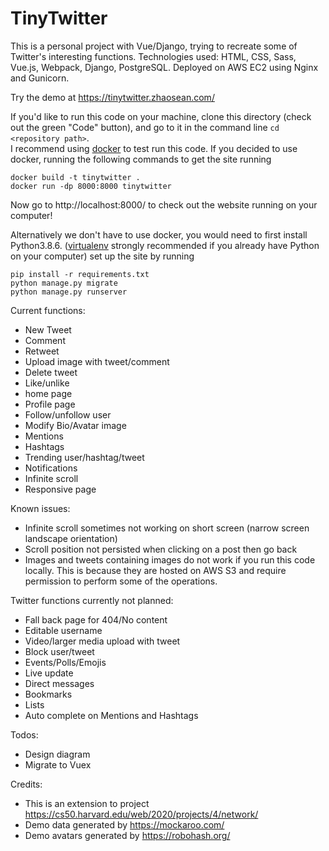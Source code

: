 # TinyTwitter


This is a personal project with Vue/Django, trying to recreate some of Twitter's interesting functions. Technologies used: HTML, CSS, Sass, Vue.js, Webpack, Django, PostgreSQL. Deployed on AWS EC2 using Nginx and Gunicorn.  

Try the demo at https://tinytwitter.zhaosean.com/  


If you'd like to run this code on your machine, clone this directory (check out the green "Code" button), and go to it in the command line `cd <repository path>`.  
I recommend using [docker](https://docs.docker.com/engine/install/) to test run this code. If you decided to use docker, running the following commands to get the site running
```
docker build -t tinytwitter .
docker run -dp 8000:8000 tinytwitter
```
Now go to http://localhost:8000/ to check out the website running on your computer!


Alternatively we don't have to use docker, you would need to first install Python3.8.6. ([virtualenv](https://pypi.org/project/virtualenv/) strongly recommended if you already have Python on your computer) set up the site by running
```
pip install -r requirements.txt
python manage.py migrate
python manage.py runserver
```


Current functions:
* New Tweet
* Comment
* Retweet
* Upload image with tweet/comment
* Delete tweet
* Like/unlike
* home page
* Profile page
* Follow/unfollow user
* Modify Bio/Avatar image
* Mentions
* Hashtags
* Trending user/hashtag/tweet
* Notifications
* Infinite scroll
* Responsive page


Known issues:
* Infinite scroll sometimes not working on short screen (narrow screen landscape orientation)
* Scroll position not persisted when clicking on a post then go back
* Images and tweets containing images do not work if you run this code locally. This is because they are hosted on AWS S3 and require permission to perform some of the operations.


Twitter functions currently not planned:
* Fall back page for 404/No content
* Editable username
* Video/larger media upload with tweet
* Block user/tweet
* Events/Polls/Emojis
* Live update
* Direct messages
* Bookmarks
* Lists
* Auto complete on Mentions and Hashtags


Todos:
* Design diagram
* Migrate to Vuex


Credits:
* This is an extension to project https://cs50.harvard.edu/web/2020/projects/4/network/
* Demo data generated by https://mockaroo.com/  
* Demo avatars generated by https://robohash.org/  
